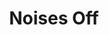 ---
layout: productions
title: Noises Off
year: 2018
featured_image: 
category:
Theatre: Players by the Sea
cast:
  Lloyd: Michael Lipp
crew:
external_links:
---